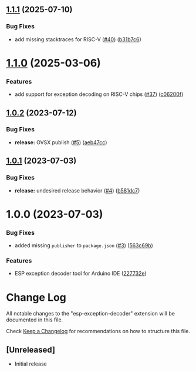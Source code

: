 ## [1.1.1](https://github.com/dankeboy36/esp-exception-decoder/compare/1.1.0...1.1.1) (2025-07-10)


### Bug Fixes

* add missing stacktraces for RISC-V ([#40](https://github.com/dankeboy36/esp-exception-decoder/issues/40)) ([b31b7c6](https://github.com/dankeboy36/esp-exception-decoder/commit/b31b7c6ca38c932f7f77c14e7240f14bca9d0163))

# [1.1.0](https://github.com/dankeboy36/esp-exception-decoder/compare/1.0.2...1.1.0) (2025-03-06)


### Features

* add support for exception decoding on RISC-V chips ([#37](https://github.com/dankeboy36/esp-exception-decoder/issues/37)) ([c06200f](https://github.com/dankeboy36/esp-exception-decoder/commit/c06200f186b33fa48dbff2a8c53f419c0aa0d000))

## [1.0.2](https://github.com/dankeboy36/esp-exception-decoder/compare/1.0.1...1.0.2) (2023-07-12)


### Bug Fixes

* **release:** OVSX publish ([#5](https://github.com/dankeboy36/esp-exception-decoder/issues/5)) ([aeb47cc](https://github.com/dankeboy36/esp-exception-decoder/commit/aeb47cc0cdeba60f983782fcabffe8e4e105a4ef))

## [1.0.1](https://github.com/dankeboy36/esp-exception-decoder/compare/v1.0.0...1.0.1) (2023-07-03)


### Bug Fixes

* **release:** undesired release behavior ([#4](https://github.com/dankeboy36/esp-exception-decoder/issues/4)) ([b581dc7](https://github.com/dankeboy36/esp-exception-decoder/commit/b581dc7d23c126ab4e551e23b765dffb578739d4))

# 1.0.0 (2023-07-03)


### Bug Fixes

* added missing `publisher` to `package.json` ([#3](https://github.com/dankeboy36/esp-exception-decoder/issues/3)) ([563c69b](https://github.com/dankeboy36/esp-exception-decoder/commit/563c69b30f5accca3be575f0673d88053ae6177b))


### Features

* ESP exception decoder tool for Arduino IDE ([227732e](https://github.com/dankeboy36/esp-exception-decoder/commit/227732e620058492466c79a512a6980291720266))

# Change Log

All notable changes to the "esp-exception-decoder" extension will be documented in this file.

Check [Keep a Changelog](http://keepachangelog.com/) for recommendations on how to structure this file.

## [Unreleased]

- Initial release
